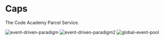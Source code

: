 # Caps
The Code Academy Parcel Service.


![event-driven-paradigm](https://user-images.githubusercontent.com/93843463/193725168-5304f043-08ee-478d-915e-f369f825aecf.png)
![event-driven-paradigm2](https://user-images.githubusercontent.com/93843463/193725196-9ce0afa6-57a7-43b3-a668-4fd177d1d52e.png)
![global-event-pool](https://user-images.githubusercontent.com/93843463/193725247-25597409-9e09-4a5d-84dd-17c9056cf846.png)
